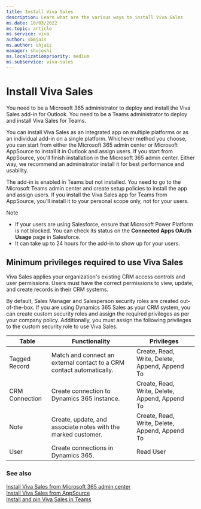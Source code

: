 ```yaml
---
title: Install Viva Sales
description: Learn what are the various ways to install Viva Sales
ms.date: 10/03/2022
ms.topic: article
ms.service: viva
author: sbmjais
ms.author: shjais
manager: shujoshi
ms.localizationpriority: medium
ms.subservice: viva-sales
---
```


# Install Viva Sales

You need to be a Microsoft 365 administrator to deploy and install the Viva Sales add-in for Outlook. You need to be a Teams administrator to deploy and install Viva Sales for Teams.

You can install Viva Sales as an integrated app on multiple platforms or as an individual add-in on a single platform. Whichever method you choose, you can start from either the Microsoft 365 admin center or Microsoft AppSource to install it in Outlook and assign users. If you start from AppSource, you'll finish installation in the Microsoft 365 admin center. Either way, we recommend an administrator install it for best performance and usability. 

The add-in is enabled in Teams but not installed. You need to go to the Microsoft Teams admin center and create setup policies to install the app and assign users. If you install the Viva Sales app for Teams from AppSource, you'll install it to your personal scope only, not for your users.

> [!NOTE]
> - If your users are using Salesforce, ensure that Microsoft Power Platform is not blocked. You can check its status on the **Connected Apps OAuth Usage** page in Salesforce.
> - It can take up to 24 hours for the add-in to show up for your users.


## Minimum privileges required to use Viva Sales

Viva Sales applies your organization's existing CRM access controls and user permissions. Users must have the correct permissions to view, update, and create records in their CRM systems.

By default, Sales Manager and Salesperson security roles are created out-of-the-box. If you are using Dynamics 365 Sales as your CRM system, you can create custom security roles and assign the required privileges as per your company policy. Additionally, you must assign the following privileges to the custom security role to use Viva Sales.

|Table  |Functionality  |Privileges  |
|---------|---------|---------|
|Tagged Record     | Match and connect an external contact to a CRM contact automatically.  |  Create, Read, Write, Delete, Append, Append To       |
|CRM Connection     | Create connection to Dynamics 365 instance.   | Create, Read, Write, Delete, Append, Append To        |
|Note     | Create, update, and associate notes with the marked customer.  | Create, Read, Write, Delete, Append, Append To        |
|User     | Create connections in Dynamics 365.       |  Read User       |


### See also

[Install Viva Sales from Microsoft 365 admin center](install-viva-sales-individual-add-in-admin-center.md)<br>
[Install Viva Sales from AppSource](install-viva-sales-individual-add-in-appsource.md)<br>
[Install and pin Viva Sales in Teams](install-pin-viva-sales-teams.md)